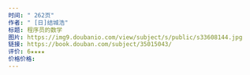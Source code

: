 ```yaml
---
时间: " 262页"
作者: " [日]结城浩"
标题: 程序员的数学
图片: https://img9.doubanio.com/view/subject/s/public/s33608144.jpg
链接: https://book.douban.com/subject/35015043/
评价: 6★★★★
价格价格:
---
```

